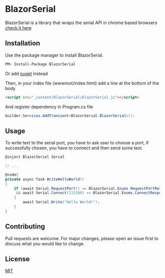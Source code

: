 # BlazorSerial

BlazorSerial is a library that wraps the serial API in chrome based browsers [check it here](https://developer.mozilla.org/en-US/docs/Web/API/Web_Serial_API)

## Installation

Use the package manager to install BlazorSerial.

```bash
PM> Install-Package BlazorSerial
```

Or add [nuget](https://www.nuget.org/packages/BlazorSerial) instead

Then, in your index file (wwwroot/index.html) add a line at the bottom of the body

```html
<script src="_content/BlazorSerial/blazorSerial.js"></script>
```

And register dependency in Program.cs file

```csharp
builder.Services.AddTransient<BlazorSerial.BlazorSerial>();
```

## Usage

To write text to the serial port, you have to ask user to choose a port, if successfully chosen, you have to connect and then send some text.

```csharp
@inject BlazorSerial Serial

// ...

@code{
private async Task WriteHelloWorld()
{
    if (await Serial.RequestPort() == BlazorSerial.Enums.RequestPortResponseEnum.Ok
     && await Serial.Connect(115200) == BlazorSerial.Enums.ConnectResponseEnum.Ok)
    {
        await Serial.Write("Hello World!");
    }
}

```

## Contributing
Pull requests are welcome. For major changes, please open an issue first to discuss what you would like to change.

## License
[MIT](https://choosealicense.com/licenses/mit/)
